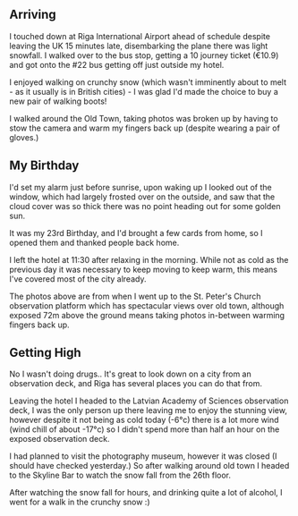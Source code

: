 <!--moml:meta
Title: 2016 Birthday in Riga
Date: 2016-01-01
Hero: panorama-from-skylight-bar
Intro: My Birthday again, cheap flights to Riga. Done. I'll go there!
-->

## Arriving

I touched down at Riga International Airport ahead of schedule despite leaving the UK 15 minutes late, disembarking the plane there was light snowfall. I walked over to the bus stop, getting a 10 journey ticket (€10.9) and got onto the #22 bus getting off just outside my hotel.

I enjoyed walking on crunchy snow (which wasn't imminently about to melt - as it usually is in British cities) - I was glad I'd made the choice to buy a new pair of walking boots!

<gallery>
    <gallery-photo path="snowy-bastejkalna-park"></gallery-photo>
    <gallery-photo path="icy-streetlamp"></gallery-photo>
</gallery>

I walked around the Old Town, taking photos was broken up by having to stow the camera and warm my fingers back up (despite wearing a pair of gloves.)

<gallery>
    <gallery-photo path="frozen-daugava-river"></gallery-photo>
</gallery>

## My Birthday

I'd set my alarm just before sunrise, upon waking up I looked out of the window, which had largely frosted over on the outside, and saw that the cloud cover was so thick there was no point heading out for some golden sun.

It was my 23rd Birthday, and I'd brought a few cards from home, so I opened them and thanked people back home.

I left the hotel at 11:30 after relaxing in the morning. While not as cold as the previous day it was necessary to keep moving to keep warm, this means I've covered most of the city already.

<gallery>
    <gallery-photo path="daugava-rail-bridge"></gallery-photo>
    <gallery-photo path="view-from-st-pauls-cath"></gallery-photo>
</gallery>

The photos above are from when I went up to the St. Peter's Church observation platform which has spectacular views over old town, although exposed 72m above the ground means taking photos in-between warming fingers back up.

<gallery>
    <gallery-photo path="parnorama-from-st-peters-church"></gallery-photo>
</gallery>

## Getting High

No I wasn't doing drugs.. It's great to look down on a city from an observation deck, and Riga has several places you can do that from.

Leaving the hotel I headed to the Latvian Academy of Sciences observation deck, I was the only person up there leaving me to enjoy the stunning view, however despite it not being as cold today (-6°c) there is a lot more wind (wind chill of about -17°c) so I didn't spend more than half an hour on the exposed observation deck.

I had planned to visit the photography museum, however it was closed (I should have checked yesterday.) So after walking around old town I headed to the Skyline Bar to watch the snow fall from the 26th floor.

<gallery>
    <gallery-photo path="view-from-skyline-bar"></gallery-photo>
</gallery>

After watching the snow fall for hours, and drinking quite a lot of alcohol, I went for a walk in the crunchy snow :)

<gallery>
    <gallery-photo path="skyline-bar"></gallery-photo>
    <gallery-photo path="radisson-blu-hotel"></gallery-photo>
    <gallery-photo path="pilsetas-kanals"></gallery-photo>
    <gallery-photo path="klostera-iela"></gallery-photo>
</gallery>
